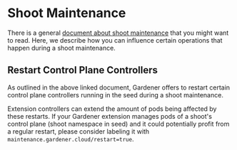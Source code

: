 # Shoot Maintenance

There is a general [document about shoot maintenance](../usage/shoot_maintenance.md) that you might want to read.
Here, we describe how you can influence certain operations that happen during a shoot maintenance.

## Restart Control Plane Controllers

As outlined in the above linked document, Gardener offers to restart certain control plane controllers running in the seed during a shoot maintenance.

Extension controllers can extend the amount of pods being affected by these restarts.
If your Gardener extension manages pods of a shoot's control plane (shoot namespace in seed) and it could potentially profit from a regular restart, please consider labeling it with `maintenance.gardener.cloud/restart=true`.
